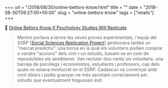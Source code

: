 +++
url = "/2018/08/30/online-bettors-know.html"
title = ""
date = "2018-08-30T09:27:00+00:00"
slug = "online-bettors-know"
tags = ["retalls"]
+++

📎 [Online Bettors Know If Psychology Studies Will Replicate](https://www.theatlantic.com/science/archive/2018/08/scientists-can-collectively-sense-which-psychology-studies-are-weak/568630/)

> Mentre portava a terme les seves proves experimentals, l'equip del SSRP [[Social Sciences Replication Project](http://www.socialsciencesreplicationproject.com/)] gestionava també un "mercat predictiu": una borsa en la qual els voluntaris podien comprar o vendre "accions" dels vint-i-un estudis, basant-se en com de reproduïbles els semblaven. Van reclutar dos-cents sis voluntaris: una barreja de psicòlegs i economistes, estudiants i professors, cap dels quals no estava involucrat en el SSRP. Cadascun va començar amb cent dòlars i podia guanyar-ne més apostant correctament per estudis que eventualment tinguessin èxit.

